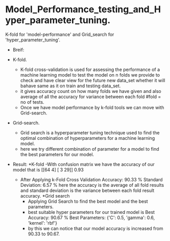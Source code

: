 # Model_Performance_testing_and_Hyper_parameter_tuning.
K-fold for 'model-performance' and Grid_search for 'hyper_parameter_tuning'.

* Breif:
* K-fold.
  - K-fold cross-validation is used for assessing the performance of a machine learning model to test the model on n folds we provide to check and have clear view for the future new data_set 
 whether it will bahave same as it on train and testing data_set.
  - it gives accuracy count on how many folds we have given and also average of all the accuracy for variance between each fold #fold = no of tests.
  - Once we have model performance by k-fold tools we can move with Grid-search.
* Grid-search.
  - Grid search is a hyperparameter tuning technique used to find the optimal combination of hyperparameters for a machine learning model.
  - here we try different combination of parameter for a model to find the best parameters for our model.

* Result:
 *K-fold 
   -With confusion matrix we have the accuracy of our model that is
  [[64  4]
   [ 3 29]]
  0.93
  - After Applying k-Fold Cross Validation
    Accuracy: 90.33 %
Standard Deviation: 6.57 %
  here the accuracy is the average of all fold results and standard deviation is the variance between each fold result accuracy.
 *Grid search
    - Applying Grid Search to find the best model and the best parameters.
    - best suitable hyper parameters for our trained model is
      Best Accuracy: 90.67 %
Best Parameters: {'C': 0.5, 'gamma': 0.6, 'kernel': 'rbf'}
    - by this we can notice that our model accuracy is increased from 90.33 to 90.67.

